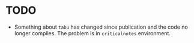 # TODO

- Something about `tabu` has changed since publication and the code no longer
  compiles. The problem is in `criticalnotes` environment.
